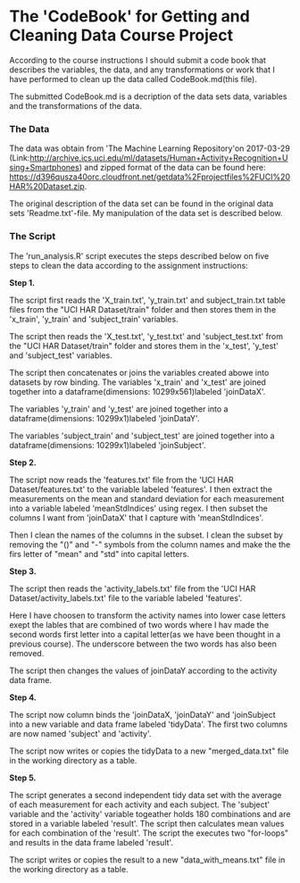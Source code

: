 # The 'CodeBook' for Getting and Cleaning Data Course Project

According to the course instructions I should submit a code book that describes the variables, the data, and any transformations or work that I have performed to clean up the data called CodeBook.md(this file).

The submitted CodeBook.md is a decription of the data sets data, variables and the transformations of the data.

### The Data

The data was obtain from 'The Machine Learning Repository'on 2017-03-29
(Link:http://archive.ics.uci.edu/ml/datasets/Human+Activity+Recognition+Using+Smartphones) and zipped format of the data can be found here: https://d396qusza40orc.cloudfront.net/getdata%2Fprojectfiles%2FUCI%20HAR%20Dataset.zip.

The original description of the data set can be found in the original data sets 'Readme.txt'-file. My manipulation of the data set is described below.

### The Script

The 'run_analysis.R' script executes the steps described below on five steps to clean the data according to the assignment instructions:

**Step 1.**

The script first reads the 'X_train.txt', 'y_train.txt' and subject_train.txt table files from the "UCI HAR Dataset/train" folder and then stores them in the 'x_train', 'y_train' and 'subject_train' variables.

The script then reads the 'X_test.txt', 'y_test.txt' and 'subject_test.txt' from the "UCI HAR Dataset/train" folder and stores them in the 'x_test', 'y_test' and 'subject_test' variables.

The script then concatenates or joins the variables created abowe into datasets by row binding.
The variables 'x_train' and 'x_test' are joined together into a dataframe(dimensions: 10299x561)labeled 'joinDataX'.

The variables 'y_train' and 'y_test' are joined together into a dataframe(dimensions: 10299x1)labeled 'joinDataY'.

The variables 'subject_train' and 'subject_test' are joined together into a dataframe(dimensions: 10299x1)labeled 'joinSubject'.

**Step 2.**

The script now reads the 'features.txt' file from the 'UCI HAR Dataset/features.txt' to the variable labeled 'features'. 
I then extract the measurements on the mean and standard deviation for each measurement into a variable labeled 'meanStdIndices' using regex.
I then subset the columns I want from 'joinDataX' that I capture with 'meanStdIndices'.

Then I clean the names of the columns in the subset. I clean the subset by removing the "()" and "-" symbols from the column names and make the the firs letter of "mean" and "std" into capital letters.

**Step 3.**

The script then reads the 'activity_labels.txt' file from the 'UCI HAR Dataset/activity_labels.txt' file to the variable labeled 'features'.

Here I have choosen to transform the activity names into lower case letters exept the lables that are combined of two words where I hav made the second words first letter into a capital letter(as we have been thought in a previous course). The underscore between the two words has also been removed.

The script then changes the values of joinDataY according to the activity data frame.

**Step 4.**

The script now column binds the 'joinDataX, 'joinDataY' and 'joinSubject into a new variable and data frame labeled 'tidyData'. The first two columns are now named 'subject' and 'activity'.

The script now writes or copies the tidyData to a new "merged_data.txt" file in the working directory as a table.

**Step 5.**

The script generates a second independent tidy data set with the average of each measurement for each activity and each subject.
The 'subject' variable and the 'activity' variable togeather holds 180 combinations and are stored in a variable labeled 'result'. 
The script then calculates mean values for each combination of the 'result'.
The script the executes two "for-loops" and results in the data frame labeled 'result'.

The script writes or copies the result to a new "data_with_means.txt" file in the working directory as a table.
